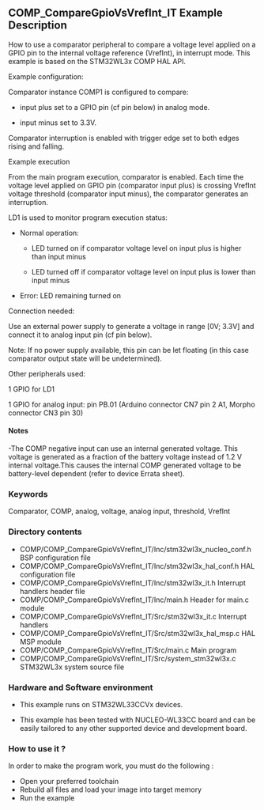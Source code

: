 ## <b>COMP_CompareGpioVsVrefInt_IT Example Description</b>

How to use a comparator peripheral to compare a voltage level applied on
a GPIO pin to the internal voltage reference (VrefInt), in interrupt mode.
This example is based on the STM32WL3x COMP HAL API.

Example configuration:

Comparator instance COMP1 is configured to compare:

- input plus set to a GPIO pin (cf pin below) in analog mode.

- input minus set to 3.3V.
  
Comparator interruption is enabled with trigger edge set to
both edges rising and falling.

Example execution

From the main program execution, comparator is enabled.
Each time the voltage level applied on GPIO pin (comparator input plus) 
is crossing VrefInt voltage threshold (comparator input minus),
the comparator generates an interruption.

LD1 is used to monitor program execution status:

- Normal operation:

  - LED turned on if comparator voltage level on input plus is higher than input minus
  
  - LED turned off if comparator voltage level on input plus is lower than input minus
  
- Error: LED remaining turned on

Connection needed:

Use an external power supply to generate a voltage in range [0V; 3.3V]
and connect it to analog input pin (cf pin below).

Note: If no power supply available, this pin can be let floating (in this case
      comparator output state will be undetermined).
	  
Other peripherals used:

  1 GPIO for LD1
  
  1 GPIO for analog input: pin PB.01 (Arduino connector CN7 pin 2 A1, Morpho connector CN3 pin 30)
  
#### <b>Notes</b> 

-The COMP negative input can use an internal generated voltage. This voltage is generated as a fraction of the battery voltage instead of 1.2 V internal voltage.This causes the internal COMP generated voltage to be battery-level dependent (refer to device Errata sheet).

### <b>Keywords</b>

Comparator, COMP, analog, voltage, analog input, threshold, VrefInt

### <b>Directory contents</b>

  - COMP/COMP_CompareGpioVsVrefInt_IT/Inc/stm32wl3x_nucleo_conf.h     BSP configuration file
  - COMP/COMP_CompareGpioVsVrefInt_IT/Inc/stm32wl3x_hal_conf.h    HAL configuration file
  - COMP/COMP_CompareGpioVsVrefInt_IT/Inc/stm32wl3x_it.h          Interrupt handlers header file
  - COMP/COMP_CompareGpioVsVrefInt_IT/Inc/main.h                  Header for main.c module
  - COMP/COMP_CompareGpioVsVrefInt_IT/Src/stm32wl3x_it.c          Interrupt handlers
  - COMP/COMP_CompareGpioVsVrefInt_IT/Src/stm32wl3x_hal_msp.c     HAL MSP module
  - COMP/COMP_CompareGpioVsVrefInt_IT/Src/main.c                  Main program
  - COMP/COMP_CompareGpioVsVrefInt_IT/Src/system_stm32wl3x.c      STM32WL3x system source file


### <b>Hardware and Software environment</b>

  - This example runs on STM32WL33CCVx devices.
    
  - This example has been tested with NUCLEO-WL33CC board and can be
    easily tailored to any other supported device and development board.


### <b>How to use it ?</b>

In order to make the program work, you must do the following :

 - Open your preferred toolchain
 - Rebuild all files and load your image into target memory
 - Run the example
